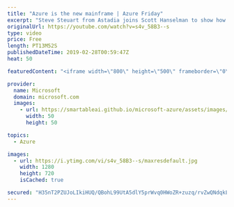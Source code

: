 ```yaml
---
title: "Azure is the new mainframe | Azure Friday"
excerpt: "Steve Steuart from Astadia joins Scott Hanselman to show how a mainframe reference architecture based on Azure enables you to deploy your mainframe assets to a native Azure environment. You can the leverage all the available Azure services with your new mainframe in the cloud, including AI, Power BI,"
originalUrl: https://youtube.com/watch?v=s4v_58B3--s
type: video
price: Free
length: PT13M52S
publishedDateTime: 2019-02-28T00:59:47Z
heat: 50

featuredContent: "<iframe width=\"800\" height=\"500\" frameborder=\"0\" src=\"https://www.youtube.com/embed/s4v_58B3--s\" allow=\"accelerometer; autoplay; encrypted-media; gyroscope; picture-in-picture\" allowfullscreen></iframe>"

provider:
  name: Microsoft
  domain: microsoft.com
  images:
    - url: https://smartableai.github.io/microsoft-azure/assets/images/organizations/microsoft.com-50x50.jpg
      width: 50
      height: 50

topics:
  - Azure

images:
  - url: https://i.ytimg.com/vi/s4v_58B3--s/maxresdefault.jpg
    width: 1280
    height: 720
    isCached: true

secured: "H35nT2PZUJoLIkiHUQ/QBohL99UtA5dlY5prWvq0HWoZR+zuzq/rvZwQNdqkLMXLykgCgrxQyIB+xev460zV9/elQ4NB5ISec6YlEHcja7wEiLNO6fcl8DiomlCe6RSLHQhRWJp0kvDMObPXjlOPaqUziCW3WW5MArh9MJxBxxxMb0Kz0FmXV0focDz+QKA31EoRzQuSY9AQSYklDGhRTSy8LkYY+03Ef7xQqJ42zUukGZvN83YJmujdITFNhMGZyjZNrZ3nykyfU14lsDDxZlucQa0c/sAtn2O0wuT96EfC4WDLz6SsnB754YD2lsNWvTva3M1Tvx8AUbTKgVOcly+WNFHI8h9FIATxeFVzOaLhygltoif5I3oIMwEt//EoDHk56rrHBtb8yfsthqPsADik27nBUbQjTTrARUBOj8w=;hrgAvgNex7c6tyrIlih/hg=="
---
```


